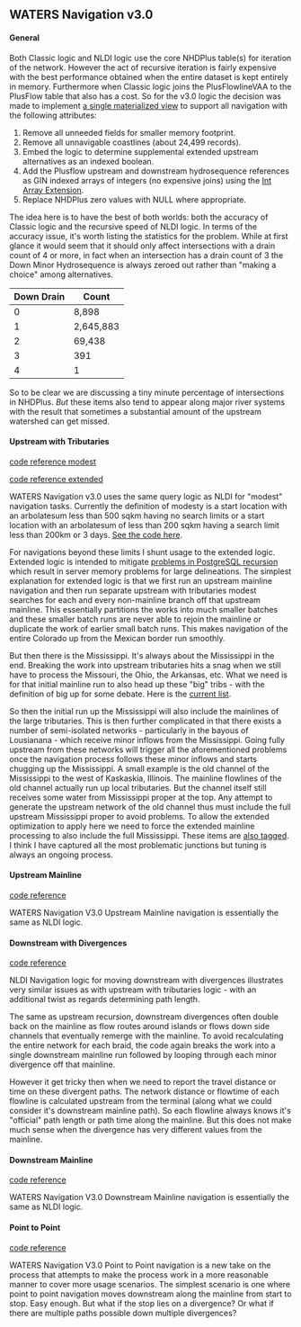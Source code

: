 ## WATERS Navigation v3.0

#### General

Both Classic logic and NLDI logic use the core NHDPlus table(s) for iteration of the network.  However the act of recursive iteration is fairly expensive with the best performance obtained when the entire dataset is kept entirely in memory.  Furthermore when Classic logic joins the PlusFlowlineVAA to the PlusFlow table that also has a cost.  So for the v3.0 logic the decision was made to implement [a single materialized view](https://github.com/pauldzy/NHDPlus_Navigation_PG/blob/375ce01a1725dbc3250926310ee75e57624d6486/src/nhdplus_navigation30/MaterializedViews/PLUSFLOWLINEVAA_NAV.sql#L3) to support all navigation with the following attributes:

1. Remove all unneeded fields for smaller memory footprint.
2. Remove all unnavigable coastlines (about 24,499 records).
3. Embed the logic to determine supplemental extended upstream alternatives as an indexed boolean.
4. Add the Plusflow upstream and downstream hydrosequence references as GIN indexed arrays of integers (no expensive joins) using the [Int Array Extension](https://www.postgresql.org/docs/10/intarray.html).
5. Replace NHDPlus zero values with NULL where appropriate.

The idea here is to have the best of both worlds: both the accuracy of Classic logic and the recursive speed of NLDI logic.  In terms of the accuracy issue, it's worth listing the statistics for the problem.  While at first glance it would seem that it should only affect intersections with a drain count of 4 or more, in fact when an intersection has a drain count of 3 the Down Minor Hydrosequence is always zeroed out rather than "making a choice" among alternatives.  

| Down Drain | Count |
| --- | --- |
| 0 | 8,898  |
| 1 | 2,645,883  |
| 2 | 69,438 |
| 3 | 391 |
| 4 | 1 | 

So to be clear we are discussing a tiny minute percentage of intersections in NHDPlus.  *But* these items also tend to appear along major river systems with the result that sometimes a substantial amount of the upstream watershed can get missed.

#### Upstream with Tributaries

[code reference modest](https://github.com/pauldzy/NHDPlus_Navigation_PG/blob/315e42880e658b61e140b54d221fd86b9f47b786/src/nhdplus_navigation30/Functions/NAV_UT_CONCISE.sql#L1)

[code reference extended](https://github.com/pauldzy/NHDPlus_Navigation_PG/blob/315e42880e658b61e140b54d221fd86b9f47b786/src/nhdplus_navigation30/Functions/NAV_UT_EXTENDED.sql#L1)

WATERS Navigation v3.0 uses the same query logic as NLDI for "modest" navigation tasks.  Currently the definition of modesty is a start location with an arbolatesum less than 500 sqkm having no search limits or a start location with an arbolatesum of less than 200 sqkm having a search limit less than 200km or 3 days.  [See the code here](https://github.com/pauldzy/NHDPlus_Navigation_PG/blob/7818dff4f250dccfbf6ebd86afbb2827b4406600/src/nhdplus_navigation30/Functions/NAVIGATE.sql#L312-L324).

For navigations beyond these limits I shunt usage to the extended logic.  Extended logic is intended to mitigate [problems in PostgreSQL recursion](/doc/recursion.md) which result in server memory problems for large delineations.  The simplest explanation for extended logic is that we first run an upstream mainline navigation and then run separate upstream with tributaries modest searches for each and every non-mainline branch off that upstream mainline.  This essentially partitions the works into much smaller batches and these smaller batch runs are never able to rejoin the mainline or duplicate the work of earlier small batch runs.  This makes navigation of the entire Colorado up from the Mexican border run smoothly.

But then there is the Mississippi.  It's always about the Mississippi in the end.  Breaking the work into upstream tributaries hits a snag when we still have to process the Missouri, the Ohio, the Arkansas, etc.  What we need is for that initial mainline run to also head up these "big" tribs - with the definition of big up for some debate.  Here is the [current list](https://github.com/pauldzy/NHDPlus_Navigation_PG/blob/da3db54730baed6fe195b951e68ec363c3255e92/src/nhdplus_navigation30/MaterializedViews/PLUSFLOWLINEVAA_NAV.sql#L63-L125).

So then the initial run up the Mississippi will also include the mainlines of the large tributaries.  This is then further complicated in that there exists a number of semi-isolated networks  - particularly in the bayous of Lousianana - which receive minor inflows from the Mississippi.  Going fully upstream from these networks will trigger all the aforementioned problems once the navigation process follows these minor inflows and starts chugging up the Mississippi.  A small example is the old channel of the Mississippi to the west of Kaskaskia, Illinois.  The mainline flowlines of the old channel actually run up local tributaries.  But the channel itself still receives some water from Mississippi proper at the top.  Any attempt to generate the upstream network of the old channel thus must include the full upstream Mississippi proper to avoid problems.  To allow the extended optimization to apply here we need to force the extended mainline processing to also include the full Mississippi.  These items are [also tagged](https://github.com/pauldzy/NHDPlus_Navigation_PG/blob/da3db54730baed6fe195b951e68ec363c3255e92/src/nhdplus_navigation30/MaterializedViews/PLUSFLOWLINEVAA_NAV.sql#L126-L157).  I think I have captured all the most problematic junctions but tuning is always an ongoing process.

#### Upstream Mainline

[code reference](https://github.com/pauldzy/NHDPlus_Navigation_PG/blob/315e42880e658b61e140b54d221fd86b9f47b786/src/nhdplus_navigation30/Functions/NAV_UM.sql#L1)

WATERS Navigation V3.0 Upstream Mainline navigation is essentially the same as NLDI logic.

#### Downstream with Divergences

[code reference](https://github.com/pauldzy/NHDPlus_Navigation_PG/blob/315e42880e658b61e140b54d221fd86b9f47b786/src/nhdplus_navigation30/Functions/NAV_DD.sql#L1)

NLDI Navigation logic for moving downstream with divergences illustrates very similar issues as with upstream with tributaries logic - with an additional twist as regards determining path length.  

The same as upstream recursion, downstream divergences often double back on the mainline as flow routes around islands or flows down side channels that eventually remerge with the mainline.  To avoid recalculating the entire network for each braid, the code again breaks the work into a single downstream mainline run followed by looping through each minor divergence off that mainline.  

However it get tricky then when we need to report the travel distance or time on these divergent paths.  The network distance or flowtime of each flowline is calculated upstream from the terminal (along what we could consider it's downstream mainline path).  So each flowline always knows it's "official" path length or path time along the mainline.  But this does not make much sense when the divergence has very different values from the mainline.   

#### Downstream Mainline

[code reference](https://github.com/pauldzy/NHDPlus_Navigation_PG/blob/315e42880e658b61e140b54d221fd86b9f47b786/src/nhdplus_navigation30/Functions/NAV_DM.sql#L1)

WATERS Navigation V3.0 Downstream Mainline navigation is essentially the same as NLDI logic.

#### Point to Point

[code reference](https://github.com/pauldzy/NHDPlus_Navigation_PG/blob/315e42880e658b61e140b54d221fd86b9f47b786/src/nhdplus_navigation30/Functions/NAV_PP.sql#L1)

WATERS Navigation V3.0 Point to Point navigation is a new take on the process that attempts to make the process work in a more reasonable manner to cover more usage scenarios.  The simplest scenario is one where point to point navigation moves downstream along the mainline from start to stop.  Easy enough.  But what if the stop lies on a divergence?  Or what if there are multiple paths possible down multiple divergences?  
